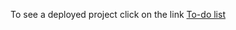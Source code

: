 To see a deployed project click on the link [To-do list](https://main--gregarious-dieffenbachia-e05a86.netlify.app/)  
